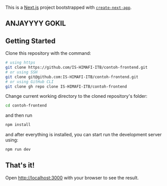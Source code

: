 This is a [Next.js](https://nextjs.org/) project bootstrapped with [`create-next-app`](https://github.com/vercel/next.js/tree/canary/packages/create-next-app).

## ANJAYYYY GOKIL

## Getting Started

Clone this repository with the command:

```bash
# using https
git clone https://github.com/IS-HIMAFI-ITB/contoh-frontend.git
# or using SSH
git clone git@github.com:IS-HIMAFI-ITB/contoh-frontend.git
# or using GitHub CLI
git clone gh repo clone IS-HIMAFI-ITB/contoh-frontend
```

Change current working directory to the cloned repository's folder:

```bash
cd contoh-frontend
```

and then run

```bash
npm install
```

and after everything is installed, you can start run the development server using:

```bash
npm run dev
```

## That's it!

Open [http://localhost:3000](http://localhost:3000) with your browser to see the result.
